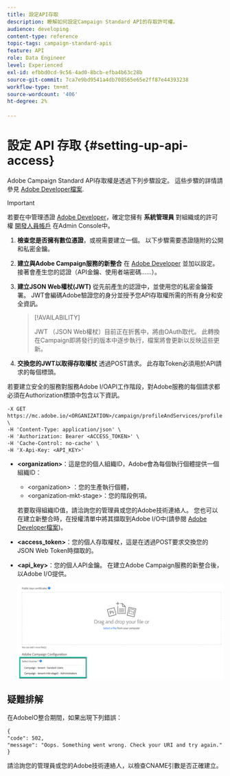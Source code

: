 ```yaml
---
title: 設定API存取
description: 瞭解如何設定Campaign Standard API的存取許可權。
audience: developing
content-type: reference
topic-tags: campaign-standard-apis
feature: API
role: Data Engineer
level: Experienced
exl-id: efbbd0cd-9c56-4ad0-8bcb-efba4b63c28b
source-git-commit: 7ca7e9bd9541a4db708565e65e2ff87e44393238
workflow-type: tm+mt
source-wordcount: '406'
ht-degree: 2%

---
```


# 設定 API 存取 {#setting-up-api-access}

Adobe Campaign Standard API存取權是透過下列步驟設定。 這些步驟的詳情請參見 [Adobe Developer檔案](https://developer.adobe.com/developer-console/docs/guides/#!AdobeDocs/adobeio-auth/master/AuthenticationOverview/ServiceAccountIntegration.md).

>[!IMPORTANT]
>
>若要在中管理憑證 [Adobe Developer](https://developer.adobe.com/)，確定您擁有 **系統管理員** 對組織或的許可權 [開發人員帳戶](https://helpx.adobe.com/enterprise/using/manage-developers.html) 在Admin Console中。

1. **檢查您是否擁有數位憑證**，或視需要建立一個。 以下步驟需要憑證隨附的公開和私密金鑰。
1. **建立與Adobe Campaign服務的新整合** 在 [Adobe Developer](https://developer.adobe.com/) 並加以設定。 接著會產生您的認證（API金鑰、使用者端密碼……）。
1. **建立JSON Web權杖(JWT)** 從先前產生的認證中，並使用您的私密金鑰簽署。 JWT會編碼Adobe驗證您的身分並授予您API存取權所需的所有身分和安全資訊。

   >[!AVAILABILITY]
   >
   >JWT （JSON Web權杖）目前正在折舊中，將由OAuth取代。 此轉換在Campaign即將發行的版本中逐步執行，檔案將會更新以反映這些更新。

1. **交換您的JWT以取得存取權杖** 透過POST請求。 此存取Token必須用於API請求的每個標頭。

若要建立安全的服務對服務Adobe I/OAPI工作階段，對Adobe服務的每個請求都必須在Authorization標頭中包含以下資訊。

```
-X GET https://mc.adobe.io/<ORGANIZATION>/campaign/profileAndServices/profile \
-H 'Content-Type: application/json' \
-H 'Authorization: Bearer <ACCESS_TOKEN>' \
-H 'Cache-Control: no-cache' \
-H 'X-Api-Key: <API_KEY>'
```

* **&lt;organization>**：這是您的個人組織ID，Adobe會為每個執行個體提供一個組織ID：

   * &lt;organization> ：您的生產執行個體，
   * &lt;organization-mkt-stage>：您的階段例項。

  若要取得組織ID值，請洽詢您的管理員或您的Adobe技術連絡人。 您也可以在建立新整合時，在授權清單中將其擷取到Adobe I/O中(請參閱 <a href="https://developer.adobe.com/developer-console/docs/guides/authentication/">Adobe Developer檔案</a>)。

* **&lt;access_token>**：您的個人存取權杖，這是在透過POST要求交換您的JSON Web Token時擷取的。

* **&lt;api_key>**：您的個人API金鑰。 在建立Adobe Campaign服務的新整合後，以Adobe I/O提供。

  ![替代文字](assets/tenant.png)

## 疑難排解

在AdobeIO整合期間，如果出現下列錯誤：

```
{ 
"code": 502, 
"message": "Oops. Something went wrong. Check your URI and try again." 
}
```


請洽詢您的管理員或您的Adobe技術連絡人，以檢查CNAME引數是否正確建立。
